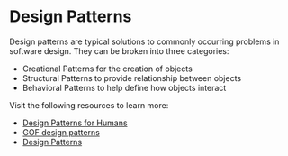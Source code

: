 # Design Patterns

Design patterns are typical solutions to commonly occurring problems in software design. They can be broken into three categories:

- Creational Patterns for the creation of objects
- Structural Patterns to provide relationship between objects
- Behavioral Patterns to help define how objects interact

Visit the following resources to learn more:

- [Design Patterns for Humans](https://github.com/kgex/design-patterns-for-humans)
- [GOF design patterns](https://springframework.guru/gang-of-four-design-patterns/)
- [Design Patterns](https://refactoring.guru/design-patterns)
